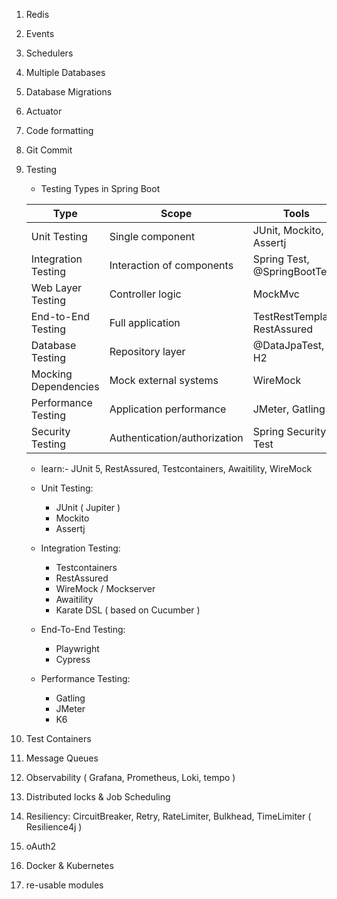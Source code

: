 1. Redis
2. Events
3. Schedulers
4. Multiple Databases
5. Database Migrations
6. Actuator
7. Code formatting
8. Git Commit 
9. Testing 
     - Testing Types in Spring Boot

    | Type                     | Scope                           | Tools                         |
    |--------------------------|---------------------------------|-------------------------------|
    | Unit Testing             | Single component                | JUnit, Mockito, Assertj       |
    | Integration Testing      | Interaction of components       | Spring Test, @SpringBootTest  |
    | Web Layer Testing        | Controller logic                | MockMvc                       |
    | End-to-End Testing       | Full application                | TestRestTemplate, RestAssured |
    | Database Testing         | Repository layer                | @DataJpaTest, H2              |
    | Mocking Dependencies     | Mock external systems           | WireMock                      |
    | Performance Testing      | Application performance         | JMeter, Gatling               |
    | Security Testing         | Authentication/authorization    | Spring Security Test          |

   - learn:- JUnit 5, RestAssured, Testcontainers, Awaitility, WireMock
   
   - Unit Testing:
      - JUnit ( Jupiter )
      - Mockito
      - Assertj
     
   - Integration Testing:
      - Testcontainers
      - RestAssured
      - WireMock / Mockserver
      - Awaitility
      - Karate DSL ( based on Cucumber )
     
   - End-To-End Testing:
      - Playwright
      - Cypress
     
   - Performance Testing:
      - Gatling
      - JMeter
      - K6


10. Test Containers
11. Message Queues
12. Observability ( Grafana, Prometheus, Loki, tempo )
13. Distributed locks & Job Scheduling
14. Resiliency: CircuitBreaker, Retry, RateLimiter, Bulkhead, TimeLimiter ( Resilience4j ) 
15. oAuth2
16. Docker & Kubernetes
17. re-usable modules